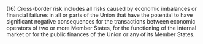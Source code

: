 (16) Cross-border risk includes all risks caused by economic imbalances or financial failures in all or parts of the Union that have the potential to have significant negative consequences for the transactions between economic operators of two or more Member States, for the functioning of the internal market or for the public finances of the Union or any of its Member States.